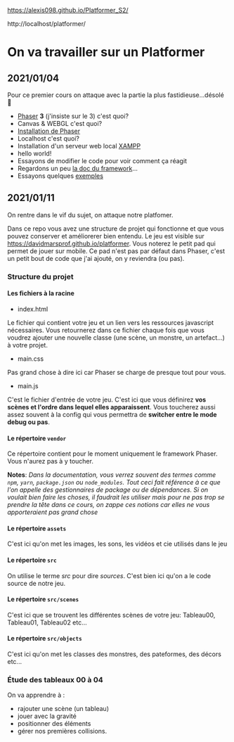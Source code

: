 
https://alexis098.github.io/Platformer_S2/

http://localhost/platformer/



# On va travailler sur un Platformer






## 2021/01/04

Pour ce premier cours on attaque avec la partie la plus fastidieuse...désolé :grimacing:

- [Phaser](https://phaser.io/) **3** (j'insiste sur le 3) c'est quoi?
- Canvas & WEBGL c'est quoi?
- [Installation de Phaser](https://phaser.io/tutorials/getting-started-phaser3)
- Localhost c'est quoi?
- Installation d'un serveur web local [XAMPP](https://www.apachefriends.org/fr/index.html)
- hello world!
- Essayons de modifier le code pour voir comment ça réagit
- Regardons un peu [la doc du framework](https://photonstorm.github.io/phaser3-docs/)...
- Essayons quelques [exemples](https://phaser.io/examples)

## 2021/01/11

On rentre dans le vif du sujet, on attaque notre platfomer.

Dans ce repo vous avez une structure de projet qui fonctionne et que vous pouvez conserver et améliorerer bien entendu.
Le jeu est visible sur https://davidmarsprof.github.io/platformer. Vous noterez le petit pad qui permet de jouer sur mobile.
Ce pad n'est pas par défaut dans Phaser, c'est un petit bout de code que j'ai ajouté, on y reviendra (ou pas).

### Structure du projet

#### Les fichiers à la racine

- index.html

Le fichier qui contient votre jeu et un lien vers les ressources javascript nécessaires. 
Vous retournerez dans ce fichier chaque fois que vous voudrez ajouter une nouvelle classe (une scène, un monstre, un artefact...) à votre projet.

- main.css

Pas grand chose à dire ici car Phaser se charge de presque tout pour vous.

- main.js

C'est le fichier d'entrée de votre jeu. 
C'est ici que vous définirez **vos scènes et l'ordre dans lequel elles apparaissent**. 
Vous toucherez aussi assez souvent à la config qui vous permettra de **switcher entre le mode debug ou pas**.

#### Le répertoire `vendor`

Ce répertoire contient pour le moment uniquement le framework Phaser. Vous n'aurez pas à y toucher.

**Notes**:
*Dans la documentation, vous verrez souvent des termes comme `npm`, `yarn`, `package.json` ou `node_modules`. 
Tout ceci fait référence à ce que l'on appelle des gestionnaires de package ou de dépendances.
Si on voulait bien faire les choses, il faudrait les utiliser mais pour ne pas trop se prendre la tête dans ce cours, 
on zappe ces notions car elles ne vous apporteraient pas grand chose*

#### Le répertoire `assets`

C'est ici qu'on met les images, les sons, les vidéos et cie utilisés dans le jeu

#### Le répertoire `src`

On utilise le terme _src_ pour dire _sources_. C'est bien ici qu'on a le code source de notre jeu.

#### Le répertoire `src/scenes`

C'est ici que se trouvent les différentes scènes de votre jeu: Tableau00, Tableau01, Tableau02 etc...

#### Le répertoire `src/objects`

C'est ici qu'on met les classes des monstres, des pateformes, des décors etc... 


### Étude des tableaux 00 à 04

On va apprendre à :

- rajouter une scène (un tableau)
- jouer avec la gravité 
- positionner des éléments
- gérer nos premières collisions.
  




